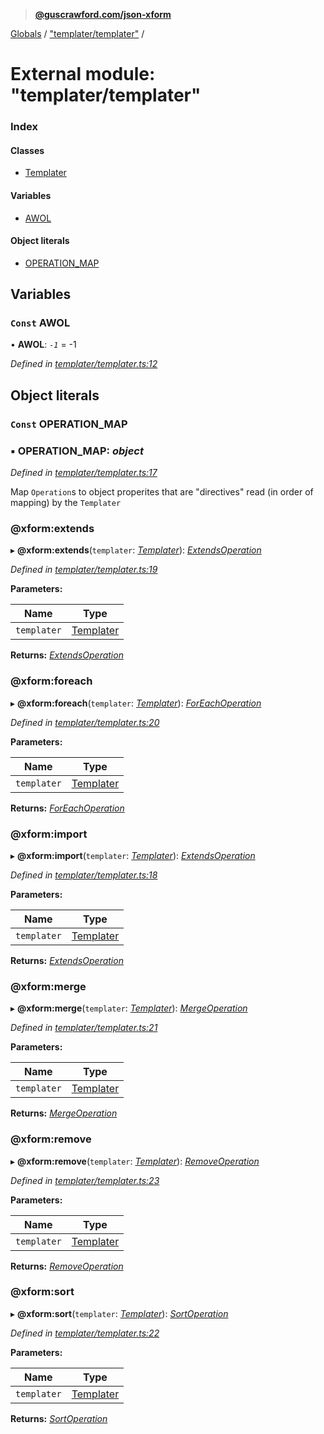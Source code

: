 > **[@guscrawford.com/json-xform](../README.md)**

[Globals](../globals.md) / ["templater/templater"](_templater_templater_.md) /

# External module: "templater/templater"

### Index

#### Classes

* [Templater](../classes/_templater_templater_.templater.md)

#### Variables

* [AWOL](_templater_templater_.md#const-awol)

#### Object literals

* [OPERATION_MAP](_templater_templater_.md#const-operation_map)

## Variables

### `Const` AWOL

• **AWOL**: *`-1`* =  -1

*Defined in [templater/templater.ts:12](https://github.com/guscrawford-com/json-xform/blob/5ed8c18/src/templater/templater.ts#L12)*

## Object literals

### `Const` OPERATION_MAP

### ▪ **OPERATION_MAP**: *object*

*Defined in [templater/templater.ts:17](https://github.com/guscrawford-com/json-xform/blob/5ed8c18/src/templater/templater.ts#L17)*

Map `Operation`s to object properites that are "directives" read (in order of mapping) by the `Templater`

###  @xform:extends

▸ **@xform:extends**(`templater`: *[Templater](../classes/_templater_templater_.templater.md)*): *[ExtendsOperation](../classes/_operations_extends_operation_.extendsoperation.md)*

*Defined in [templater/templater.ts:19](https://github.com/guscrawford-com/json-xform/blob/5ed8c18/src/templater/templater.ts#L19)*

**Parameters:**

Name | Type |
------ | ------ |
`templater` | [Templater](../classes/_templater_templater_.templater.md) |

**Returns:** *[ExtendsOperation](../classes/_operations_extends_operation_.extendsoperation.md)*

###  @xform:foreach

▸ **@xform:foreach**(`templater`: *[Templater](../classes/_templater_templater_.templater.md)*): *[ForEachOperation](../classes/_operations_foreach_operation_.foreachoperation.md)*

*Defined in [templater/templater.ts:20](https://github.com/guscrawford-com/json-xform/blob/5ed8c18/src/templater/templater.ts#L20)*

**Parameters:**

Name | Type |
------ | ------ |
`templater` | [Templater](../classes/_templater_templater_.templater.md) |

**Returns:** *[ForEachOperation](../classes/_operations_foreach_operation_.foreachoperation.md)*

###  @xform:import

▸ **@xform:import**(`templater`: *[Templater](../classes/_templater_templater_.templater.md)*): *[ExtendsOperation](../classes/_operations_extends_operation_.extendsoperation.md)*

*Defined in [templater/templater.ts:18](https://github.com/guscrawford-com/json-xform/blob/5ed8c18/src/templater/templater.ts#L18)*

**Parameters:**

Name | Type |
------ | ------ |
`templater` | [Templater](../classes/_templater_templater_.templater.md) |

**Returns:** *[ExtendsOperation](../classes/_operations_extends_operation_.extendsoperation.md)*

###  @xform:merge

▸ **@xform:merge**(`templater`: *[Templater](../classes/_templater_templater_.templater.md)*): *[MergeOperation](../classes/_operations_merge_operation_.mergeoperation.md)*

*Defined in [templater/templater.ts:21](https://github.com/guscrawford-com/json-xform/blob/5ed8c18/src/templater/templater.ts#L21)*

**Parameters:**

Name | Type |
------ | ------ |
`templater` | [Templater](../classes/_templater_templater_.templater.md) |

**Returns:** *[MergeOperation](../classes/_operations_merge_operation_.mergeoperation.md)*

###  @xform:remove

▸ **@xform:remove**(`templater`: *[Templater](../classes/_templater_templater_.templater.md)*): *[RemoveOperation](../classes/_operations_remove_operation_.removeoperation.md)*

*Defined in [templater/templater.ts:23](https://github.com/guscrawford-com/json-xform/blob/5ed8c18/src/templater/templater.ts#L23)*

**Parameters:**

Name | Type |
------ | ------ |
`templater` | [Templater](../classes/_templater_templater_.templater.md) |

**Returns:** *[RemoveOperation](../classes/_operations_remove_operation_.removeoperation.md)*

###  @xform:sort

▸ **@xform:sort**(`templater`: *[Templater](../classes/_templater_templater_.templater.md)*): *[SortOperation](../classes/_operations_sort_operation_.sortoperation.md)*

*Defined in [templater/templater.ts:22](https://github.com/guscrawford-com/json-xform/blob/5ed8c18/src/templater/templater.ts#L22)*

**Parameters:**

Name | Type |
------ | ------ |
`templater` | [Templater](../classes/_templater_templater_.templater.md) |

**Returns:** *[SortOperation](../classes/_operations_sort_operation_.sortoperation.md)*